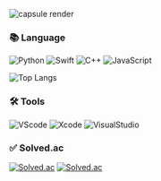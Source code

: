 ![capsule render](https://capsule-render.vercel.app/api?type=waving&color=FFBF00&fontColor=FFFFFF&height=200&section=header&text=RememberIOm&fontSize=70&animation=twinkling&fontAlign=30)

### 📚 Language

![Python](https://img.shields.io/badge/Python-3776AB?style=flat-square&logo=Python&logoColor=white)
![Swift](https://img.shields.io/badge/Swift-F05138?style=flat-square&logo=Swift&logoColor=white)
![C++](https://img.shields.io/badge/C++-00599C?style=flat-square&logo=C%2B%2B&logoColor=white)
![JavaScript](https://img.shields.io/badge/JavaScript-F7DF1E?style=flat-square&logo=JavaScript&logoColor=black)

![Top Langs](https://github-readme-stats.vercel.app/api/top-langs/?username=RememberIOm&langs_count=8&layout=compact&theme=swift)


### 🛠 Tools

![VScode](https://img.shields.io/badge/Visual_Studio_Code-007ACC?style=flat-square&logo=VisualStudioCode&logoColor=white)
![Xcode](https://img.shields.io/badge/Xcode-147EFB?style=flat-square&logo=Xcode&logoColor=white)
![VisualStudio](https://img.shields.io/badge/Visual_Studio-5C2D91?style=flat-square&logo=VisualStudio&logoColor=white)


### ✅ Solved.ac

[![Solved.ac](http://mazassumnida.wtf/api/v2/generate_badge?boj=l412206)](https://solved.ac/l412206)
[![Solved.ac](http://mazandi.herokuapp.com/api?handle=l412206&theme=warm)](https://solved.ac/l412206)